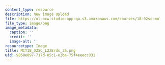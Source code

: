 ```yaml
---
content_type: resource
description: New image Upload
file: https://ol-ocw-studio-app-qa.s3.amazonaws.com/courses/18-02sc-multivariable-calculus-fall-2010/9858e897717d85c1e2ba75f4eeecc031_MIT18_02SC_L22Brds_3a.png
file_type: image/png
image_metadata:
  caption: ''
  credit: ''
  image-alt: ''
resourcetype: Image
title: MIT18_02SC_L22Brds_3a.png
uid: 9858e897-717d-85c1-e2ba-75f4eeecc031
---
```

